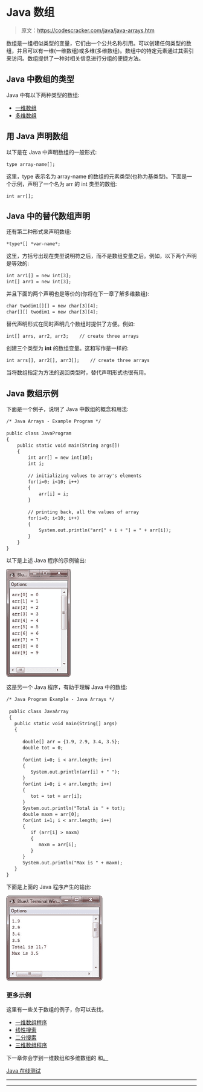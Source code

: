 # Java 数组

> 原文：<https://codescracker.com/java/java-arrays.htm>

数组是一组相似类型的变量，它们由一个公共名称引用。可以创建任何类型的数组，并且可以有一维(一维数组)或多维(多维数组)。数组中的特定元素通过其索引来访问。数组提供了一种对相关信息进行分组的便捷方法。

## Java 中数组的类型

Java 中有以下两种类型的数组:

*   [一维数组](/java/java-one-dimensional-arrays.htm)
*   [多维数组](/java/java-multi-dimensional-arrays.htm)

## 用 Java 声明数组

以下是在 Java 中声明数组的一般形式:

```
type array-name[];
```

这里，type 表示名为 array-name 的数组的元素类型(也称为基类型)。下面是一个示例，声明了一个名为 arr 的 int 类型的数组:

```
int arr[];
```

## Java 中的替代数组声明

还有第二种形式来声明数组:

```
*type*[] *var-name*;
```

这里，方括号出现在类型说明符之后，而不是数组变量之后。例如，以下两个声明是等效的:

```
int arr1[] = new int[3];
int[] arr1 = new int[3];
```

并且下面的两个声明也是等价的(你将在下一章了解多维数组):

```
char twodim1[][] = new char[3][4];
char[][] twodim1 = new char[3][4];
```

替代声明形式在同时声明几个数组时提供了方便。例如:

```
int[] arrs, arr2, arr3;    // create three arrays
```

创建三个类型为 **int** 的数组变量。这和写作是一样的:

```
int arrs[], arr2[], arr3[];    // create three arrays
```

当将数组指定为方法的返回类型时，替代声明形式也很有用。

## Java 数组示例

下面是一个例子，说明了 Java 中数组的概念和用法:

```
/* Java Arrays - Example Program */

public class JavaProgram
{
    public static void main(String args[])
    {
        int arr[] = new int[10];
        int i;

        // initializing values to array's elements
        for(i=0; i<10; i++)
        {
            arr[i] = i;
        }

        // printing back, all the values of array
        for(i=0; i<10; i++)
        {
            System.out.println("arr[" + i + "] = " + arr[i]);
        }
    }
}
```

以下是上述 Java 程序的示例输出:

![arrays in java example](img/1fd40a8c0d6414849fd53c5940bffca6.png)

这是另一个 Java 程序，有助于理解 Java 中的数组:

```
/* Java Program Example - Java Arrays */

 public class JavaArray
 {
   public static void main(String[] args)
   {

      double[] arr = {1.9, 2.9, 3.4, 3.5};
      double tot = 0;

      for(int i=0; i < arr.length; i++)
      {
         System.out.println(arr[i] + " ");
      }
      for(int i=0; i < arr.length; i++)
      {
         tot = tot + arr[i];
      }
      System.out.println("Total is " + tot);
      double maxm = arr[0];
      for(int i=1; i < arr.length; i++)
      {
         if (arr[i] > maxm)
         {
            maxm = arr[i];
         }
      }
      System.out.println("Max is " + maxm);
   }
}
```

下面是上面的 Java 程序产生的输出:

![java arrays](img/61015d5f2ad8f51c5a1dbc80fab939e2.png)

### 更多示例

这里有一些关于数组的例子，你可以去找。

*   [一维数组程序](/java/program/java-program-one-dimensional-array.htm)
*   [线性搜索](/java/program/java-program-linear-search.htm)
*   [二分搜索](/java/program/java-program-binary-search.htm)
*   [三维数组程序](/java/program/java-program-three-dimensional-array.htm)

下一章你会学到一维数组和多维数组的 和[。](/java/java-multi-dimensional-arrays.htm)

[Java 在线测试](/exam/showtest.php?subid=1)

* * *

* * *